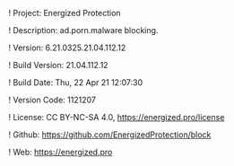 ! Project: Energized Protection

! Description: ad.porn.malware blocking.

! Version: 6.21.0325.21.04.112.12

! Build Version: 21.04.112.12

! Build Date: Thu, 22 Apr 21 12:07:30

! Version Code: 1121207

! License: CC BY-NC-SA 4.0, https://energized.pro/license

! Github: https://github.com/EnergizedProtection/block

! Web: https://energized.pro
